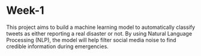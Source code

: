 # Week-1
This project aims to build a machine learning model to automatically classify tweets as either reporting a real disaster or not. By using Natural Language Processing (NLP), the model will help filter social media noise to find credible information during emergencies.
